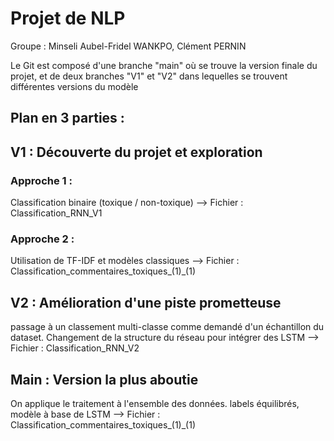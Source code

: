 # Projet de NLP
Groupe : Minseli Aubel-Fridel WANKPO, Clément PERNIN

Le Git est composé d'une branche "main" où se trouve la version finale du projet, et de deux branches "V1" et "V2" dans lequelles se trouvent différentes versions du modèle

## Plan en 3 parties : 

## V1 : Découverte du projet et exploration
### Approche 1 : 
Classification binaire (toxique / non-toxique)   -->   Fichier : Classification_RNN_V1

### Approche 2 : 
Utilisation de TF-IDF et modèles classiques   -->   Fichier : Classification_commentaires_toxiques_(1)_(1)

## V2  : Amélioration d'une piste prometteuse
passage à un classement multi-classe comme demandé d'un échantillon du dataset. Changement de la structure du réseau pour intégrer des LSTM   -->   Fichier : Classification_RNN_V2

## Main : Version la plus aboutie 
On applique le traitement à l'ensemble des données. labels équilibrés, modèle à base de LSTM   -->   Fichier : Classification_commentaires_toxiques_(1)_(1)
